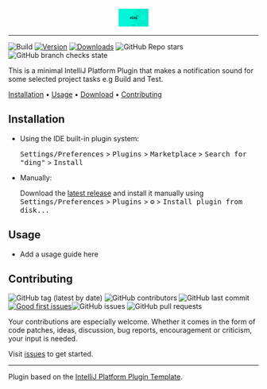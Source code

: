 
<p align="center"><img width=12% src="/.github/images/ding.png" alt="Ding Logo"></p>

---

![Build](https://github.com/Bizyback/ding/workflows/Build/badge.svg)
[![Version](https://img.shields.io/jetbrains/plugin/v/23147.svg)](https://plugins.jetbrains.com/plugin/23147)
[![Downloads](https://img.shields.io/jetbrains/plugin/d/23147.svg)](https://plugins.jetbrains.com/plugin/23147)
![GitHub Repo stars](https://img.shields.io:/github/stars/bizyback/ding)
![GitHub branch checks state](https://img.shields.io:/github/checks-status/bizyback/ding/main)

<!-- Plugin description -->
This is a minimal IntelliJ Platform Plugin that makes a notification sound for some selected project tasks e.g Build and Test.

<!-- Plugin description end -->
[Installation](#installation) •
[Usage](#usage) •
[Download](#download) •
[Contributing](#contributing)

</div>

## Installation

- Using the IDE built-in plugin system:

  <kbd>Settings/Preferences</kbd> > <kbd>Plugins</kbd> > <kbd>Marketplace</kbd> > <kbd>Search for "ding"</kbd> >
  <kbd>Install</kbd>

- Manually:

  Download the [latest release](https://github.com/Bizyback/ding/releases/latest) and install it manually using
  <kbd>Settings/Preferences</kbd> > <kbd>Plugins</kbd> > <kbd>⚙️</kbd> > <kbd>Install plugin from disk...</kbd>

## Usage

- Add a usage guide here

## Contributing

![GitHub tag (latest by date)](https://img.shields.io:/github/v/tag/bizyback/hatch?style=for-the-badge)
![GitHub contributors](https://img.shields.io:/github/contributors/bizyback/hatch?style=for-the-badge) ![GitHub last commit](https://img.shields.io:/github/last-commit/bizyback/hatch?style=for-the-badge) [![Good first issues](https://img.shields.io/github/issues/bizyback/hatch/good%20first%20issue?style=for-the-badge)](https://github.com/bizyback/hatch/issues?q=is%3Aissue+is%3Aopen+label%3A%22good+first+issue%22)![GitHub issues](https://img.shields.io:/github/issues-raw/bizyback/hatch?style=for-the-badge) ![GitHub pull requests](https://img.shields.io:/github/issues-pr/bizyback/hatch?style=for-the-badge)

Your contributions are especially welcome.
Whether it comes in the form of code patches, ideas, discussion, bug reports, encouragement or criticism, your input is needed.

Visit [issues](https://github.com/bizyback/ding/issues) to get started.

---
Plugin based on the [IntelliJ Platform Plugin Template][template].

[template]: https://github.com/JetBrains/intellij-platform-plugin-template
[docs:plugin-description]: https://plugins.jetbrains.com/docs/intellij/plugin-user-experience.html#plugin-description-and-presentation
